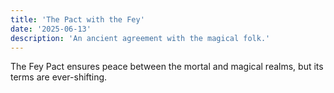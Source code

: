 ```yaml
---
title: 'The Pact with the Fey'
date: '2025-06-13'
description: 'An ancient agreement with the magical folk.'
---
```


The Fey Pact ensures peace between the mortal and magical realms, but its terms are ever-shifting.
